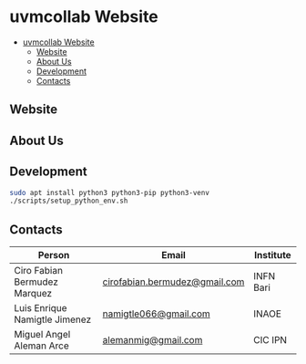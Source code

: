 # uvmcollab Website

- [uvmcollab Website](#uvmcollab-website)
  - [Website](#website)
  - [About Us](#about-us)
  - [Development](#development)
  - [Contacts](#contacts)

## Website

## About Us

## Development

```bash
sudo apt install python3 python3-pip python3-venv
./scripts/setup_python_env.sh
```

## Contacts

| Person                        | Email                           | Institute |
| ----------------------------- | ------------------------------- | --------- |
| Ciro Fabian Bermudez Marquez  | <cirofabian.bermudez@gmail.com> | INFN Bari |
| Luis Enrique Namigtle Jimenez | <namigtle066@gmail.com>         | INAOE     |
| Miguel Angel Aleman Arce      | <alemanmig@gmail.com>           | CIC IPN   |
